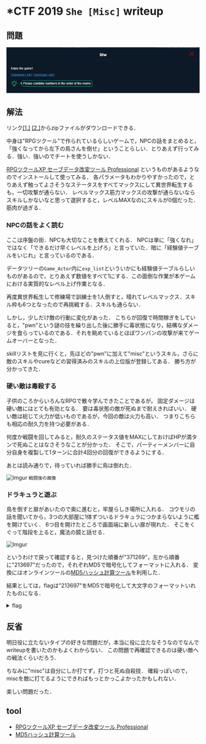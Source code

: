 # *CTF 2019 `She [Misc]` writeup

## 問題
![Challenge](Challenge.png)

## 解法
リンク[[1.]](https://drive.google.com/drive/folders/13Fm9iqFPr6TZeSTy8FPkVfrdsvydoXC_?usp=sharing) [[2.]](https://share.weiyun.com/5nE8Nxt)からzipファイルがダウンロードできる．

中身は"RPGツクール"で作られているらしいゲームで，NPCの話をまとめると，「強くなってから左下の鳥さんを倒せ」ということらしい．とりあえず行ってみる．強い．強いのでチートを使うしかない．

[RPGツクールXP セーブデータ改変ツール Professional](https://www.vector.co.jp/soft/win95/game/se494646.html)
というものがあるようなのでインストールして使ってみる．
各パラメータもわかりやすかったので，とりあえず触ってよさそうなステータスをすべてマックスにして異世界転生するも，一切攻撃が通らない．
レベルマックス筋力マックスの攻撃が通らないならスキルしかないなと思って選択すると，レベルMAXなのにスキルが0個だった．筋肉が過ぎる．

### NPCの話をよく読む
ここは序盤の街．NPCも大切なことを教えてくれる．
NPCは単に「強くなれ」ではなく「できるだけ早くレベルを上げろ」と言っていた．暗に「経験値テーブルをいじれ」と言っているのである．

データツリーの`Game_Actor`内に`exp_list`といういかにも経験値テーブルらしいものがあるので，とりあえず数値をすべて1にする．この面倒な作業が本ゲームにおける実質的なレベル上げ作業となる．

再度異世界転生して修練場で訓練士を1人倒すと，晴れてレベルマックス．スキル枠も6つとなったので再挑戦する．スキルも通らない．

しかし，少しだけ敵の行動に変化があった．
こちらが回復で時間稼ぎをしていると，"pwn"という謎の技を繰り出した後に勝手に毒状態になり，結構なダメージを食らっているのである．それを眺めているとほぼワンパンの攻撃が来てゲームオーバーとなった．

skillリストを見に行くと，先ほどの"pwn"に加えて"misc"というスキル，さらに敵のスキルやcureなどの習得済みのスキルの上位版が登録してある．
勝ち方が分かってきた．

### 硬い敵は毒殺する
子供のころからいろんなRPGで散々学んできたことであるが，
固定ダメージは硬い敵にはとても有効となる．
要は毒状態の敵が死ぬまで耐えきればいい．
硬い敵は総じて火力が低いものであるが，今回の敵は火力も高い．
つまりこちらも相応の耐久力を持つ必要がある．

何度か戦闘を回してみると，耐久のステータス値をMAXにしておけばHPが満タンで死ぬことはなさそうなことが分かった．
そこで，パーティーメンバーに自分自身を複製して1ターンに合計4回分の回復ができるようにする．

あとは読み通りで，待っていれば勝手に鳥は倒れた．

![Imgur](https://i.imgur.com/aSjZorq.png)
`戦闘後の画像`

### ドラキュラと遊ぶ
鳥を倒すと扉があいたので奥に進むと，牢屋らしき場所に入れる．
コウモリの話を聞いてから，3つの大部屋に1体ずついるドラキュラにつかまらないように檻を開けていく．
6つ目を開けたところで画面端に新しい扉が現れた．
そこをくぐって階段を上ると，魔法の鏡と話せる．

![Imgur](https://i.imgur.com/ZOoVCJ1.png)

というわけで戻って確認すると，見つけた順番が"371269"，左から順番に"213697"だったので，それぞれMD5で暗号化してフォーマットに入れる．
変換にはオンラインツールの[MD5ハッシュ計算ツール](http://phpspot.net/php/pg%EF%BC%AD%EF%BC%A4%EF%BC%95%E3%83%8F%E3%83%83%E3%82%B7%E3%83%A5%E8%A8%88%E7%AE%97%E3%83%84%E3%83%BC%E3%83%AB.html)を利用した．

結果としては，flagは"213697"をMD5で暗号化して大文字のフォーマットいれたものになる．

<details><summary>flag</summary><div>
*CTF{d6f3fdffbcb462607878af65d059f274}
</div></details>

## 反省
明日役に立たないタイプの好きな問題だが，本当に役に立たなそうなのでなんでwriteupを書いたのかもよくわからない．
この問題で再確認できるのは硬い敵への戦法くらいだろう．

ちなみに"misc"は自分にしか打てず，打つと死ぬ自殺技．
確殺っぽいので，miscを敵に打てるようにできればもっとかっこよかったかもしれない．

楽しい問題だった．

## tool
+ [RPGツクールXP セーブデータ改変ツール Professional](https://www.vector.co.jp/soft/win95/game/se494646.html)
+ [MD5ハッシュ計算ツール](http://phpspot.net/php/pg%EF%BC%AD%EF%BC%A4%EF%BC%95%E3%83%8F%E3%83%83%E3%82%B7%E3%83%A5%E8%A8%88%E7%AE%97%E3%83%84%E3%83%BC%E3%83%AB.html)